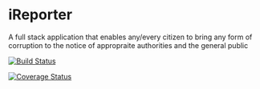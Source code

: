 # iReporter
A full stack application that enables any/every citizen to bring any form of corruption to the notice of appropraite authorities and the general public



[![Build Status](https://travis-ci.org/beejay1293/iReporter.svg?branch=get-specific-redflag)](https://travis-ci.org/beejay1293/iReporter)

[![Coverage Status](https://coveralls.io/repos/github/beejay1293/iReporter/badge.svg?branch=get-specific-redflag)](https://coveralls.io/github/beejay1293/iReporter?branch=get-specific-redflag)
